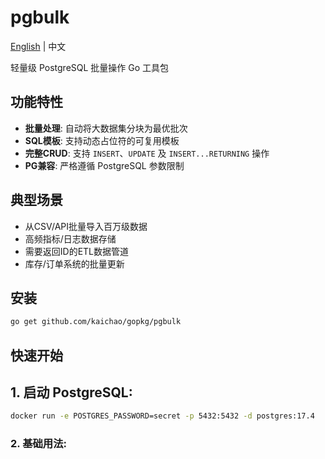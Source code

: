 # pgbulk

[English](README.md) | 中文

轻量级 PostgreSQL 批量操作 Go 工具包

## 功能特性

- **批量处理**: 自动将大数据集分块为最优批次
- **SQL模板**: 支持动态占位符的可复用模板
- **完整CRUD**: 支持 `INSERT`、`UPDATE` 及 `INSERT...RETURNING` 操作
- **PG兼容**: 严格遵循 PostgreSQL 参数限制

## 典型场景

- 从CSV/API批量导入百万级数据
- 高频指标/日志数据存储
- 需要返回ID的ETL数据管道
- 库存/订单系统的批量更新

## 安装
```bash
go get github.com/kaichao/gopkg/pgbulk
```

## 快速开始

## 1. 启动 PostgreSQL:
```sh
docker run -e POSTGRES_PASSWORD=secret -p 5432:5432 -d postgres:17.4
```

### 2. 基础用法:
```go

```
